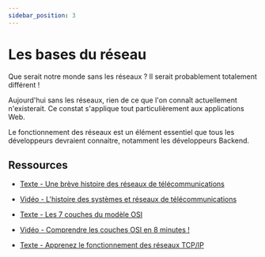 ```yaml
---
sidebar_position: 3
---
```


# Les bases du réseau

Que serait notre monde sans les réseaux ? Il serait probablement totalement différent !

Aujourd'hui sans les réseaux, rien de ce que l'on connaît actuellement n'existerait. Ce constat s'applique tout particulièrement aux applications Web.

Le fonctionnement des réseaux est un élément essentiel que tous les développeurs devraient connaitre, notamment les développeurs Backend.

## Ressources

* [Texte - Une brève histoire des réseaux de télécommunications](https://interstices.info/une-breve-histoire-des-reseaux-de-telecommunications/)

* [Vidéo - L'histoire des systèmes et réseaux de télécommunications](https://youtu.be/LKGkmbz57ds)

* [Texte - Les 7 couches du modèle OSI](https://www.reseaux-telecoms.net/actualites/lire-les-7-couches-du-modele-osi-28083.html)

* [Vidéo - Comprendre les couches OSI en 8 minutes !](https://youtu.be/YG57te3jqE8)

* [Texte - Apprenez le fonctionnement des réseaux TCP/IP](https://openclassrooms.com/fr/courses/857447-apprenez-le-fonctionnement-des-reseaux-tcp-ip)
